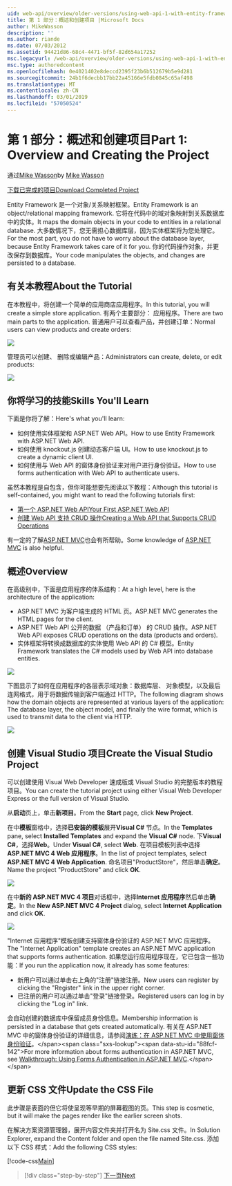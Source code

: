 ```yaml
---
uid: web-api/overview/older-versions/using-web-api-1-with-entity-framework-5/using-web-api-with-entity-framework-part-1
title: 第 1 部分：概述和创建项目 |Microsoft Docs
author: MikeWasson
description: ''
ms.author: riande
ms.date: 07/03/2012
ms.assetid: 94421d86-68c4-4471-bf5f-82d654a17252
msc.legacyurl: /web-api/overview/older-versions/using-web-api-1-with-entity-framework-5/using-web-api-with-entity-framework-part-1
msc.type: authoredcontent
ms.openlocfilehash: 0e4021402e8deccd2395f23b6b512679b5e9d281
ms.sourcegitcommit: 24b1f6decbb17bb22a45166e5fdb0845c65af498
ms.translationtype: MT
ms.contentlocale: zh-CN
ms.lasthandoff: 03/01/2019
ms.locfileid: "57050524"
---
```

<a name="part-1-overview-and-creating-the-project"></a><span data-ttu-id="88fcf-102">第 1 部分：概述和创建项目</span><span class="sxs-lookup"><span data-stu-id="88fcf-102">Part 1: Overview and Creating the Project</span></span>
====================
<span data-ttu-id="88fcf-103">通过[Mike Wasson](https://github.com/MikeWasson)</span><span class="sxs-lookup"><span data-stu-id="88fcf-103">by [Mike Wasson](https://github.com/MikeWasson)</span></span>

[<span data-ttu-id="88fcf-104">下载已完成的项目</span><span class="sxs-lookup"><span data-stu-id="88fcf-104">Download Completed Project</span></span>](http://code.msdn.microsoft.com/ASP-NET-Web-API-with-afa30545)

<span data-ttu-id="88fcf-105">Entity Framework 是一个对象/关系映射框架。</span><span class="sxs-lookup"><span data-stu-id="88fcf-105">Entity Framework is an object/relational mapping framework.</span></span> <span data-ttu-id="88fcf-106">它将在代码中的域对象映射到关系数据库中的实体。</span><span class="sxs-lookup"><span data-stu-id="88fcf-106">It maps the domain objects in your code to entities in a relational database.</span></span> <span data-ttu-id="88fcf-107">大多数情况下，您无需担心数据库层，因为实体框架将为您处理它。</span><span class="sxs-lookup"><span data-stu-id="88fcf-107">For the most part, you do not have to worry about the database layer, because Entity Framework takes care of it for you.</span></span> <span data-ttu-id="88fcf-108">你的代码操作对象，并更改保存到数据库。</span><span class="sxs-lookup"><span data-stu-id="88fcf-108">Your code manipulates the objects, and changes are persisted to a database.</span></span>

## <a name="about-the-tutorial"></a><span data-ttu-id="88fcf-109">有关本教程</span><span class="sxs-lookup"><span data-stu-id="88fcf-109">About the Tutorial</span></span>

<span data-ttu-id="88fcf-110">在本教程中，将创建一个简单的应用商店应用程序。</span><span class="sxs-lookup"><span data-stu-id="88fcf-110">In this tutorial, you will create a simple store application.</span></span> <span data-ttu-id="88fcf-111">有两个主要部分： 应用程序。</span><span class="sxs-lookup"><span data-stu-id="88fcf-111">There are two main parts to the application.</span></span> <span data-ttu-id="88fcf-112">普通用户可以查看产品，并创建订单：</span><span class="sxs-lookup"><span data-stu-id="88fcf-112">Normal users can view products and create orders:</span></span>

![](using-web-api-with-entity-framework-part-1/_static/image1.png)

<span data-ttu-id="88fcf-113">管理员可以创建、 删除或编辑产品：</span><span class="sxs-lookup"><span data-stu-id="88fcf-113">Administrators can create, delete, or edit products:</span></span>

![](using-web-api-with-entity-framework-part-1/_static/image2.png)

## <a name="skills-youll-learn"></a><span data-ttu-id="88fcf-114">你将学习的技能</span><span class="sxs-lookup"><span data-stu-id="88fcf-114">Skills You'll Learn</span></span>

<span data-ttu-id="88fcf-115">下面是你将了解：</span><span class="sxs-lookup"><span data-stu-id="88fcf-115">Here's what you'll learn:</span></span>

- <span data-ttu-id="88fcf-116">如何使用实体框架和 ASP.NET Web API。</span><span class="sxs-lookup"><span data-stu-id="88fcf-116">How to use Entity Framework with ASP.NET Web API.</span></span>
- <span data-ttu-id="88fcf-117">如何使用 knockout.js 创建动态客户端 UI。</span><span class="sxs-lookup"><span data-stu-id="88fcf-117">How to use knockout.js to create a dynamic client UI.</span></span>
- <span data-ttu-id="88fcf-118">如何使用与 Web API 的窗体身份验证来对用户进行身份验证。</span><span class="sxs-lookup"><span data-stu-id="88fcf-118">How to use forms authentication with Web API to authenticate users.</span></span>

<span data-ttu-id="88fcf-119">虽然本教程是自包含，但你可能想要先阅读以下教程：</span><span class="sxs-lookup"><span data-stu-id="88fcf-119">Although this tutorial is self-contained, you might want to read the following tutorials first:</span></span>

- [<span data-ttu-id="88fcf-120">第一个 ASP.NET Web API</span><span class="sxs-lookup"><span data-stu-id="88fcf-120">Your First ASP.NET Web API</span></span>](../../getting-started-with-aspnet-web-api/tutorial-your-first-web-api.md)
- [<span data-ttu-id="88fcf-121">创建 Web API 支持 CRUD 操作</span><span class="sxs-lookup"><span data-stu-id="88fcf-121">Creating a Web API that Supports CRUD Operations</span></span>](../creating-a-web-api-that-supports-crud-operations.md)

<span data-ttu-id="88fcf-122">有一定的了解[ASP.NET MVC](../../../../mvc/index.md)也会有所帮助。</span><span class="sxs-lookup"><span data-stu-id="88fcf-122">Some knowledge of [ASP.NET MVC](../../../../mvc/index.md) is also helpful.</span></span>

## <a name="overview"></a><span data-ttu-id="88fcf-123">概述</span><span class="sxs-lookup"><span data-stu-id="88fcf-123">Overview</span></span>

<span data-ttu-id="88fcf-124">在高级别中，下面是应用程序的体系结构：</span><span class="sxs-lookup"><span data-stu-id="88fcf-124">At a high level, here is the architecture of the application:</span></span>

- <span data-ttu-id="88fcf-125">ASP.NET MVC 为客户端生成的 HTML 页。</span><span class="sxs-lookup"><span data-stu-id="88fcf-125">ASP.NET MVC generates the HTML pages for the client.</span></span>
- <span data-ttu-id="88fcf-126">ASP.NET Web API 公开的数据 （产品和订单） 的 CRUD 操作。</span><span class="sxs-lookup"><span data-stu-id="88fcf-126">ASP.NET Web API exposes CRUD operations on the data (products and orders).</span></span>
- <span data-ttu-id="88fcf-127">实体框架将转换成数据库的实体使用 Web API 的 C# 模型。</span><span class="sxs-lookup"><span data-stu-id="88fcf-127">Entity Framework translates the C# models used by Web API into database entities.</span></span>

![](using-web-api-with-entity-framework-part-1/_static/image3.png)

<span data-ttu-id="88fcf-128">下图显示了如何在应用程序的各层表示域对象：数据库层、 对象模型，以及最后连网格式，用于将数据传输到客户端通过 HTTP。</span><span class="sxs-lookup"><span data-stu-id="88fcf-128">The following diagram shows how the domain objects are represented at various layers of the application: The database layer, the object model, and finally the wire format, which is used to transmit data to the client via HTTP.</span></span>

![](using-web-api-with-entity-framework-part-1/_static/image4.png)

## <a name="create-the-visual-studio-project"></a><span data-ttu-id="88fcf-129">创建 Visual Studio 项目</span><span class="sxs-lookup"><span data-stu-id="88fcf-129">Create the Visual Studio Project</span></span>

<span data-ttu-id="88fcf-130">可以创建使用 Visual Web Developer 速成版或 Visual Studio 的完整版本的教程项目。</span><span class="sxs-lookup"><span data-stu-id="88fcf-130">You can create the tutorial project using either Visual Web Developer Express or the full version of Visual Studio.</span></span>

<span data-ttu-id="88fcf-131">从**启动**页上，单击**新项目**。</span><span class="sxs-lookup"><span data-stu-id="88fcf-131">From the **Start** page, click **New Project**.</span></span>

<span data-ttu-id="88fcf-132">在中**模板**窗格中，选择**已安装的模板**展开**Visual C#** 节点。</span><span class="sxs-lookup"><span data-stu-id="88fcf-132">In the **Templates** pane, select **Installed Templates** and expand the **Visual C#** node.</span></span> <span data-ttu-id="88fcf-133">下**Visual C#**，选择**Web**。</span><span class="sxs-lookup"><span data-stu-id="88fcf-133">Under **Visual C#**, select **Web**.</span></span> <span data-ttu-id="88fcf-134">在项目模板列表中选择**ASP.NET MVC 4 Web 应用程序**。</span><span class="sxs-lookup"><span data-stu-id="88fcf-134">In the list of project templates, select **ASP.NET MVC 4 Web Application**.</span></span> <span data-ttu-id="88fcf-135">命名项目"ProductStore"，然后单击**确定**。</span><span class="sxs-lookup"><span data-stu-id="88fcf-135">Name the project "ProductStore" and click **OK**.</span></span>

![](using-web-api-with-entity-framework-part-1/_static/image5.png)

<span data-ttu-id="88fcf-136">在中**新的 ASP.NET MVC 4 项目**对话框中，选择**Internet 应用程序**然后单击**确定**。</span><span class="sxs-lookup"><span data-stu-id="88fcf-136">In the **New ASP.NET MVC 4 Project** dialog, select **Internet Application** and click **OK**.</span></span>

![](using-web-api-with-entity-framework-part-1/_static/image6.png)

<span data-ttu-id="88fcf-137">"Internet 应用程序"模板创建支持窗体身份验证的 ASP.NET MVC 应用程序。</span><span class="sxs-lookup"><span data-stu-id="88fcf-137">The "Internet Application" template creates an ASP.NET MVC application that supports forms authentication.</span></span> <span data-ttu-id="88fcf-138">如果您运行应用程序现在，它已包含一些功能：</span><span class="sxs-lookup"><span data-stu-id="88fcf-138">If you run the application now, it already has some features:</span></span>

- <span data-ttu-id="88fcf-139">新用户可以通过单击右上角的"注册"链接注册。</span><span class="sxs-lookup"><span data-stu-id="88fcf-139">New users can register by clicking the "Register" link in the upper right corner.</span></span>
- <span data-ttu-id="88fcf-140">已注册的用户可以通过单击"登录"链接登录。</span><span class="sxs-lookup"><span data-stu-id="88fcf-140">Registered users can log in by clicking the "Log in" link.</span></span>

<span data-ttu-id="88fcf-141">会自动创建的数据库中保留成员身份信息。</span><span class="sxs-lookup"><span data-stu-id="88fcf-141">Membership information is persisted in a database that gets created automatically.</span></span> <span data-ttu-id="88fcf-142">有关在 ASP.NET MVC 中的窗体身份验证的详细信息，请参阅[演练：在 ASP.NET MVC 中使用窗体身份验证](https://msdn.microsoft.com/library/ff398049(VS.98).aspx)。</span><span class="sxs-lookup"><span data-stu-id="88fcf-142">For more information about forms authentication in ASP.NET MVC, see [Walkthrough: Using Forms Authentication in ASP.NET MVC](https://msdn.microsoft.com/library/ff398049(VS.98).aspx).</span></span>

## <a name="update-the-css-file"></a><span data-ttu-id="88fcf-143">更新 CSS 文件</span><span class="sxs-lookup"><span data-stu-id="88fcf-143">Update the CSS File</span></span>

<span data-ttu-id="88fcf-144">此步骤是表面的但它将使呈现等早期的屏幕截图的页。</span><span class="sxs-lookup"><span data-stu-id="88fcf-144">This step is cosmetic, but it will make the pages render like the earlier screen shots.</span></span>

<span data-ttu-id="88fcf-145">在解决方案资源管理器，展开内容文件夹并打开名为 Site.css 文件。</span><span class="sxs-lookup"><span data-stu-id="88fcf-145">In Solution Explorer, expand the Content folder and open the file named Site.css.</span></span> <span data-ttu-id="88fcf-146">添加以下 CSS 样式：</span><span class="sxs-lookup"><span data-stu-id="88fcf-146">Add the following CSS styles:</span></span>

[!code-css[Main](using-web-api-with-entity-framework-part-1/samples/sample1.css)]

> [!div class="step-by-step"]
> [<span data-ttu-id="88fcf-147">下一页</span><span class="sxs-lookup"><span data-stu-id="88fcf-147">Next</span></span>](using-web-api-with-entity-framework-part-2.md)
